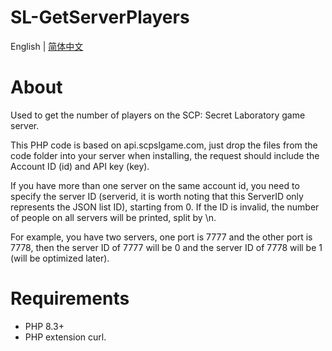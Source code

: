 # SL-GetServerPlayers



English | [简体中文](README_zh_cn.md)

# About

Used to get the number of players on the SCP: Secret Laboratory game server.

This PHP code is based on api.scpslgame.com, just drop the files from the code folder into your server when installing, the request should include the Account ID (id) and API key (key).

If you have more than one server on the same account id, you need to specify the server ID (serverid, it is worth noting that this ServerID only represents the JSON list ID), starting from 0. If the ID is invalid, the number of people on all servers will be printed, split by \n.

For example, you have two servers, one port is 7777 and the other port is 7778, then the server ID of 7777 will be 0 and the server ID of 7778 will be 1 (will be optimized later).

# Requirements

- PHP 8.3+
- PHP extension curl.
